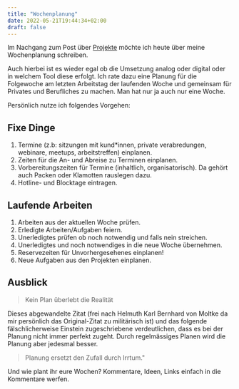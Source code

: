 ```yaml
---
title: "Wochenplanung"
date: 2022-05-21T19:44:34+02:00
draft: false
---
```



Im Nachgang zum Post über
[Projekte](/posts/2022-03-26-best-practices-projects/) möchte ich heute über
meine Wochenplanung schreiben.

Auch hierbei ist es wieder egal ob die Umsetzung analog oder digital oder in
welchem Tool diese erfolgt. Ich rate dazu eine Planung für die Folgewoche
am letzten Arbeitstag der laufenden Woche und gemeinsam für Privates und
Berufliches zu machen. Man hat nur ja auch nur eine Woche.

Persönlich nutze ich folgendes Vorgehen:

## Fixe Dinge

1. Termine (z.b: sitzungen mit kund\*innen, private verabredungen, webinare,
   meetups, arbeitstreffen) einplanen.
1. Zeiten für die An- und Abreise zu Terminen einplanen.
1. Vorbereitungszeiten für Termine (inhaltlich, organisatorisch). Da gehört
   auch Packen oder Klamotten rauslegen dazu.
1. Hotline- und Blocktage eintragen.

## Laufende Arbeiten

1. Arbeiten aus der aktuellen Woche prüfen.
1. Erledigte Arbeiten/Aufgaben feiern.
1. Unerledigtes prüfen ob noch notwendig und falls nein streichen.
1. Unerledigtes und noch notwendiges in die neue Woche übernehmen.
1. Reservezeiten für Unvorhergesehenes einplanen!
1. Neue Aufgaben aus den Projekten einplanen.

## Ausblick

> Kein Plan überlebt die Realität

Dieses abgewandelte Zitat (frei nach Helmuth Karl Bernhard von Moltke da mir
persönlich das Original-Zitat zu militärisch ist) und das folgende
fälschlicherweise Einstein zugeschriebene verdeutlichen, dass es bei der
Planung nicht immer perfekt zugeht. Durch regelmässiges Planen wird die Planung
aber jedesmal besser.

> Planung ersetzt den Zufall durch Irrtum."

Und wie plant ihr eure Wochen? Kommentare, Ideen, Links einfach in die
Kommentare werfen.
